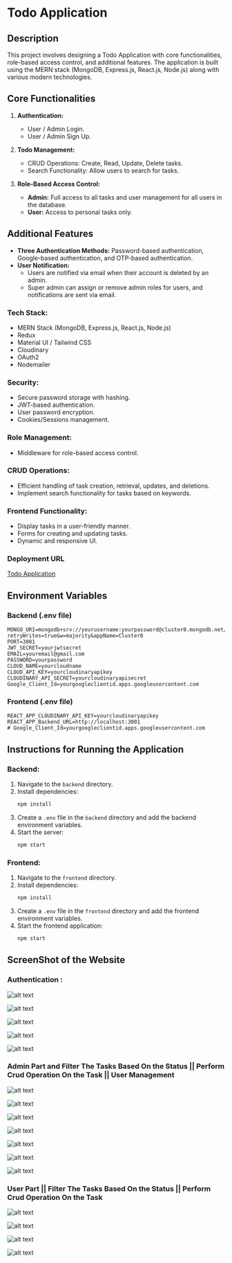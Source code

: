 
# Todo Application 

## Description
This project involves designing a Todo Application with core functionalities, role-based access control, and additional features. The application is built using the MERN stack (MongoDB, Express.js, React.js, Node.js) along with various modern technologies.

## Core Functionalities
1. **Authentication:**
   - User / Admin Login.
   - User / Admin Sign Up.

2. **Todo Management:**
   - CRUD Operations: Create, Read, Update, Delete tasks.
   - Search Functionality: Allow users to search for tasks.

3. **Role-Based Access Control:**
   - **Admin:** Full access to all tasks and user management for all users in the database.
   - **User:** Access to personal tasks only.

## Additional Features
- **Three Authentication Methods:** Password-based authentication, Google-based authentication, and OTP-based authentication.
- **User Notification:**
  - Users are notified via email when their account is deleted by an admin.
  - Super admin can assign or remove admin roles for users, and notifications are sent via email.

### Tech Stack:
- MERN Stack (MongoDB, Express.js, React.js, Node.js)
- Redux
- Material UI / Tailwind CSS
- Cloudinary
- OAuth2
- Nodemailer

### Security:
- Secure password storage with hashing.
- JWT-based authentication.
- User password encryption.
- Cookies/Sessions management.

### Role Management:
- Middleware for role-based access control.

### CRUD Operations:
- Efficient handling of task creation, retrieval, updates, and deletions.
- Implement search functionality for tasks based on keywords.

### Frontend Functionality:
- Display tasks in a user-friendly manner.
- Forms for creating and updating tasks.
- Dynamic and responsive UI.


### Deployment URL
[Todo Application](https://todo-app-lilac-omega-76.vercel.app/)

## Environment Variables
### Backend (.env file)
```
MONGO_URI=mongodb+srv://yourusername:yourpassword@cluster0.mongodb.net/?retryWrites=true&w=majority&appName=Cluster0
PORT=3001
JWT_SECRET=yourjwtsecret
EMAIL=youremail@gmail.com
PASSWORD=yourpassword
CLOUD_NAME=yourcloudname
CLOUD_API_KEY=yourcloudinaryapikey
CLOUDINARY_API_SECRET=yourcloudinaryapisecret
Google_Client_Id=yourgoogleclientid.apps.googleusercontent.com
```

### Frontend (.env file)
```
REACT_APP_CLOUDINARY_API_KEY=yourcloudinaryapikey
REACT_APP_Backend_URL=http://localhost:3001
# Google_Client_Id=yourgoogleclientid.apps.googleusercontent.com
```

## Instructions for Running the Application
### Backend:
1. Navigate to the `backend` directory.
2. Install dependencies:
   ```bash
   npm install
   ```
3. Create a `.env` file in the `backend` directory and add the backend environment variables.
4. Start the server:
   ```bash
   npm start
   ```

### Frontend:
1. Navigate to the `frontend` directory.
2. Install dependencies:
   ```bash
   npm install
   ```
3. Create a `.env` file in the `frontend` directory and add the frontend environment variables.
4. Start the frontend application:
   ```bash
   npm start
   ```



## ScreenShot of the Website



### Authentication :

![alt text](<Screenshot 2024-07-27 131109.png>)

![alt text](<Screenshot 2024-07-27 131122.png>)

![alt text](<Screenshot 2024-07-27 131147.png>)

![alt text](<Screenshot 2024-07-27 131200.png>)

![alt text](<Screenshot 2024-07-27 131223.png>)

### Admin Part and Filter The Tasks Based On the Status || Perform Crud Operation On the Task || User Management 

![alt text](<Screenshot 2024-07-27 131401.png>)

![alt text](<Screenshot 2024-07-27 131409.png>)


![alt text](<Screenshot 2024-07-27 131243.png>)

![alt text](<Screenshot 2024-07-27 131258.png>)


![alt text](<Screenshot 2024-07-27 131322.png>)

![alt text](<Screenshot 2024-07-27 131335.png>)

![alt text](<Screenshot 2024-07-27 131348.png>)


### User Part || Filter The Tasks Based On the Status || Perform Crud Operation On the Task 

![alt text](<Screenshot 2024-07-27 131438.png>)

![alt text](<Screenshot 2024-07-27 131447.png>)

![alt text](<Screenshot 2024-07-27 131510.png>)

![alt text](<Screenshot 2024-07-27 131529.png>)